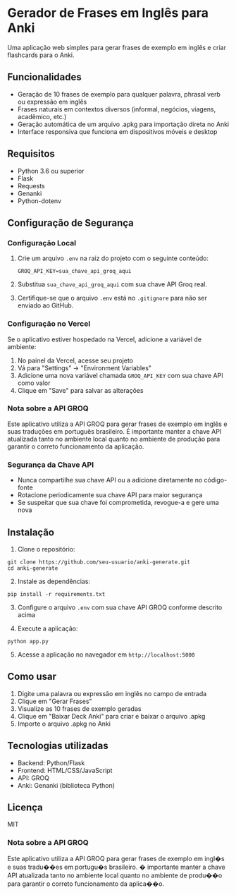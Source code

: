 # Gerador de Frases em Inglês para Anki

Uma aplicação web simples para gerar frases de exemplo em inglês e criar flashcards para o Anki.

## Funcionalidades

- Geração de 10 frases de exemplo para qualquer palavra, phrasal verb ou expressão em inglês
- Frases naturais em contextos diversos (informal, negócios, viagens, acadêmico, etc.)
- Geração automática de um arquivo .apkg para importação direta no Anki
- Interface responsiva que funciona em dispositivos móveis e desktop

## Requisitos

- Python 3.6 ou superior
- Flask
- Requests
- Genanki
- Python-dotenv

## Configuração de Segurança

### Configuração Local

1. Crie um arquivo `.env` na raiz do projeto com o seguinte conteúdo:
   ```
   GROQ_API_KEY=sua_chave_api_groq_aqui
   ```

2. Substitua `sua_chave_api_groq_aqui` com sua chave API Groq real.

3. Certifique-se que o arquivo `.env` está no `.gitignore` para não ser enviado ao GitHub.

### Configuração no Vercel

Se o aplicativo estiver hospedado na Vercel, adicione a variável de ambiente:

1. No painel da Vercel, acesse seu projeto
2. Vá para "Settings" → "Environment Variables"
3. Adicione uma nova variável chamada `GROQ_API_KEY` com sua chave API como valor
4. Clique em "Save" para salvar as alterações

### Nota sobre a API GROQ

Este aplicativo utiliza a API GROQ para gerar frases de exemplo em inglês e suas traduções em português brasileiro. É importante manter a chave API atualizada tanto no ambiente local quanto no ambiente de produção para garantir o correto funcionamento da aplicação.

### Segurança da Chave API

- Nunca compartilhe sua chave API ou a adicione diretamente no código-fonte
- Rotacione periodicamente sua chave API para maior segurança
- Se suspeitar que sua chave foi comprometida, revogue-a e gere uma nova

## Instalação

1. Clone o repositório:
```
git clone https://github.com/seu-usuario/anki-generate.git
cd anki-generate
```

2. Instale as dependências:
```
pip install -r requirements.txt
```

3. Configure o arquivo `.env` com sua chave API GROQ conforme descrito acima

4. Execute a aplicação:
```
python app.py
```

5. Acesse a aplicação no navegador em `http://localhost:5000`

## Como usar

1. Digite uma palavra ou expressão em inglês no campo de entrada
2. Clique em "Gerar Frases" 
3. Visualize as 10 frases de exemplo geradas
4. Clique em "Baixar Deck Anki" para criar e baixar o arquivo .apkg
5. Importe o arquivo .apkg no Anki

## Tecnologias utilizadas

- Backend: Python/Flask
- Frontend: HTML/CSS/JavaScript
- API: GROQ
- Anki: Genanki (biblioteca Python)

## Licença

MIT 


### Nota sobre a API GROQ

Este aplicativo utiliza a API GROQ para gerar frases de exemplo em ingl�s e suas tradu��es em portugu�s brasileiro. � importante manter a chave API atualizada tanto no ambiente local quanto no ambiente de produ��o para garantir o correto funcionamento da aplica��o.
